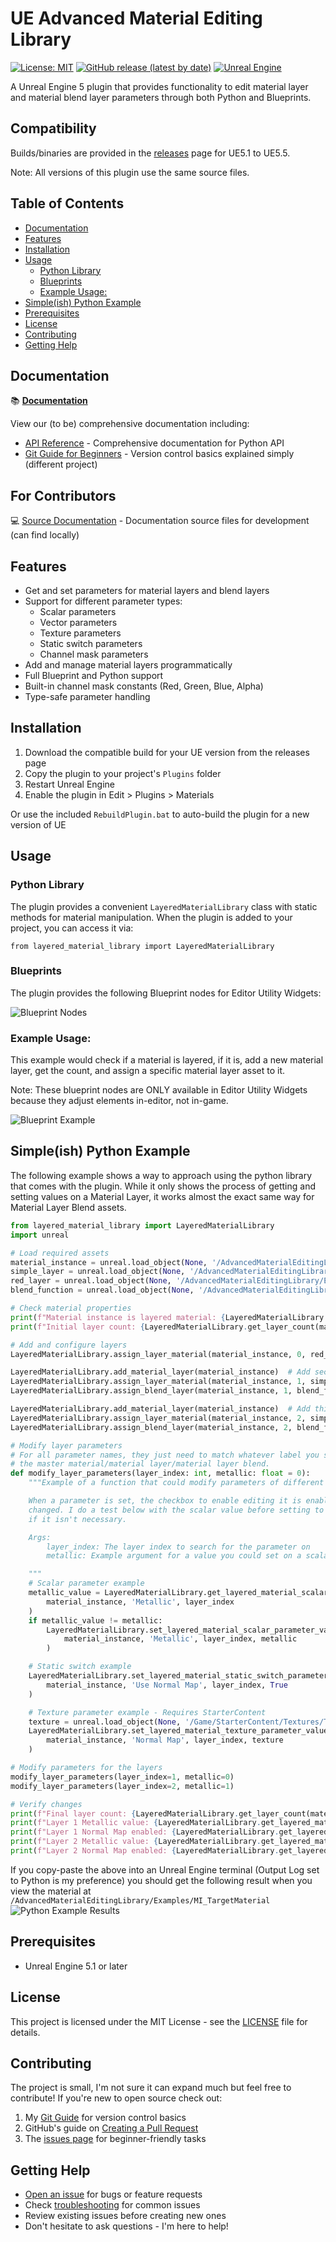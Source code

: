 <!-- omit in toc -->
# UE Advanced Material Editing Library

[![License: MIT](https://img.shields.io/badge/License-MIT-yellow.svg)](https://opensource.org/licenses/MIT)
[![GitHub release (latest by date)](https://img.shields.io/github/v/release/EJaworenko/UEAdvancedMaterialEditingLibrary)](https://github.com/EJaworenko/UEAdvancedMaterialEditingLibrary/releases)
[![Unreal Engine](https://img.shields.io/badge/Unreal%20Engine-5.5-blue)](https://www.unrealengine.com/)

A Unreal Engine 5 plugin that provides functionality to edit material layer and material blend layer parameters through both Python and Blueprints.

<!-- omit in toc -->
## Compatibility

Builds/binaries are provided in the [releases](https://github.com/EJaworenko/UEAdvancedMaterialEditingLibrary/releases) page for UE5.1 to UE5.5.

Note: All versions of this plugin use the same source files.

<!-- omit in toc -->
## Table of Contents
- [Documentation](#documentation)
- [Features](#features)
- [Installation](#installation)
- [Usage](#usage)
  - [Python Library](#python-library)
  - [Blueprints](#blueprints)
  - [Example Usage:](#example-usage)
- [Simple(ish) Python Example](#simpleish-python-example)
- [Prerequisites](#prerequisites)
- [License](#license)
- [Contributing](#contributing)
- [Getting Help](#getting-help)

## Documentation
<!-- omit in index.md -->
📚 **[Documentation](https://ejaworenko.github.io/UEAdvancedMaterialEditingLibrary)**

View our (to be) comprehensive documentation including:

- [API Reference](https://ejaworenko.github.io/UEAdvancedMaterialEditingLibrary/reference/core/exceptions) - Comprehensive documentation for Python API
- [Git Guide for Beginners](https://ejaworenko.github.io/Node-Weaver/git-guide) - Version control basics explained simply (different project)

<!-- omit in index.md -->
<!-- omit in toc -->
## For Contributors
<!-- omit in index.md -->
💻 [Source Documentation](docs) - Documentation source files for development (can find locally)

## Features

- Get and set parameters for material layers and blend layers
- Support for different parameter types:
  - Scalar parameters
  - Vector parameters
  - Texture parameters
  - Static switch parameters
  - Channel mask parameters
- Add and manage material layers programmatically
- Full Blueprint and Python support
- Built-in channel mask constants (Red, Green, Blue, Alpha)
- Type-safe parameter handling

## Installation

1. Download the compatible build for your UE version from the releases page
2. Copy the plugin to your project's `Plugins` folder
3. Restart Unreal Engine
4. Enable the plugin in Edit > Plugins > Materials

Or use the included `RebuildPlugin.bat` to auto-build the plugin for a new version of UE

## Usage

### Python Library

The plugin provides a convenient `LayeredMaterialLibrary` class with static methods for material manipulation. When
the plugin is added to your project, you can access it via:

`from layered_material_library import LayeredMaterialLibrary`

### Blueprints

The plugin provides the following Blueprint nodes for Editor Utility Widgets:

![Blueprint Nodes](docs/images/blueprint_nodes.png)

### Example Usage:

This example would check if a material is layered, if it is, add a new material layer, get the count, and assign
a specific material layer asset to it.

Note: These blueprint nodes are ONLY available in Editor Utility Widgets because they adjust elements in-editor,
not in-game.

![Blueprint Example](docs/images/blueprint_example.png)

## Simple(ish) Python Example

The following example shows a way to approach using the python library that comes with the plugin.
While it only shows the process of getting and setting values on a Material Layer, it works almost
the exact same way for Material Layer Blend assets.

```python
from layered_material_library import LayeredMaterialLibrary
import unreal

# Load required assets
material_instance = unreal.load_object(None, '/AdvancedMaterialEditingLibrary/Examples/MI_TargetMaterial')
simple_layer = unreal.load_object(None, '/AdvancedMaterialEditingLibrary/Examples/ML_MaterialLayer')
red_layer = unreal.load_object(None, '/AdvancedMaterialEditingLibrary/Examples/ML_MaterialLayer_Red')
blend_function = unreal.load_object(None, '/AdvancedMaterialEditingLibrary/Examples/MLB_MaterialLayerBlend')

# Check material properties
print(f"Material instance is layered material: {LayeredMaterialLibrary.is_layered_material(material_instance)}")
print(f"Initial layer count: {LayeredMaterialLibrary.get_layer_count(material_instance)}")

# Add and configure layers
LayeredMaterialLibrary.assign_layer_material(material_instance, 0, red_layer) # Set base layer to a new material

LayeredMaterialLibrary.add_material_layer(material_instance)  # Add second layer
LayeredMaterialLibrary.assign_layer_material(material_instance, 1, simple_layer)
LayeredMaterialLibrary.assign_blend_layer(material_instance, 1, blend_function)

LayeredMaterialLibrary.add_material_layer(material_instance)  # Add third layer
LayeredMaterialLibrary.assign_layer_material(material_instance, 2, simple_layer)
LayeredMaterialLibrary.assign_blend_layer(material_instance, 2, blend_function)

# Modify layer parameters
# For all parameter names, they just need to match whatever label you set for them when you created
# the master material/material layer/material layer blend.
def modify_layer_parameters(layer_index: int, metallic: float = 0):
    """Example of a function that could modify parameters of different kinds.

    When a parameter is set, the checkbox to enable editing it is enabled, even if the value was not
    changed. I do a test below with the scalar value before setting to avoid enabling the parameter
    if it isn't necessary.

    Args:
        layer_index: The layer index to search for the parameter on
        metallic: Example argument for a value you could set on a scalar value.

    """
    # Scalar parameter example
    metallic_value = LayeredMaterialLibrary.get_layered_material_scalar_parameter_value(
        material_instance, 'Metallic', layer_index
    )
    if metallic_value != metallic:
        LayeredMaterialLibrary.set_layered_material_scalar_parameter_value(
            material_instance, 'Metallic', layer_index, metallic
        )

    # Static switch example
    LayeredMaterialLibrary.set_layered_material_static_switch_parameter_value(
        material_instance, 'Use Normal Map', layer_index, True
    )

    # Texture parameter example - Requires StarterContent
    texture = unreal.load_object(None, '/Game/StarterContent/Textures/T_CobbleStone_Rough_N')
    LayeredMaterialLibrary.set_layered_material_texture_parameter_value(
        material_instance, 'Normal Map', layer_index, texture
    )

# Modify parameters for the layers
modify_layer_parameters(layer_index=1, metallic=0)
modify_layer_parameters(layer_index=2, metallic=1)

# Verify changes
print(f"Final layer count: {LayeredMaterialLibrary.get_layer_count(material_instance)}")
print(f"Layer 1 Metallic value: {LayeredMaterialLibrary.get_layered_material_scalar_parameter_value(material_instance, 'Metallic', 1)}")
print(f"Layer 1 Normal Map enabled: {LayeredMaterialLibrary.get_layered_material_static_switch_parameter_value(material_instance, 'Use Normal Map', 1)}")
print(f"Layer 2 Metallic value: {LayeredMaterialLibrary.get_layered_material_scalar_parameter_value(material_instance, 'Metallic', 2)}")
print(f"Layer 2 Normal Map enabled: {LayeredMaterialLibrary.get_layered_material_static_switch_parameter_value(material_instance, 'Use Normal Map', 2)}")
```

If you copy-paste the above into an Unreal Engine terminal (Output Log set to Python is my preference)
you should get the following result when you view the material at `/AdvancedMaterialEditingLibrary/Examples/MI_TargetMaterial`
![Python Example Results](docs/images/python_example_result.png)

## Prerequisites

- Unreal Engine 5.1 or later

## License

This project is licensed under the MIT License - see the [LICENSE](LICENSE) file for details.

## Contributing

The project is small, I'm not sure it can expand much but feel free to contribute! If you're new to open source check out:

1. My [Git Guide](https://ejaworenko.github.io/Node-Weaver/git-guide) for version control basics
2. GitHub's guide on [Creating a Pull Request](https://docs.github.com/en/pull-requests/collaborating-with-pull-requests/proposing-changes-to-your-work-with-pull-requests/creating-a-pull-request)
3. The [issues page](https://github.com/EJaworenko/UEAdvancedMaterialEditingLibrary/issues) for beginner-friendly tasks

## Getting Help

- [Open an issue](https://github.com/EJaworenko/Node-Weaver/issues) for bugs or feature requests
- Check [troubleshooting](https://ejaworenko.github.io/UEAdvancedMaterialEditingLibrary/troubleshooting) for common issues
- Review existing issues before creating new ones
- Don't hesitate to ask questions - I'm here to help!
